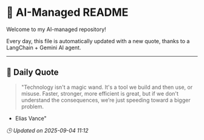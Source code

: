 # 🧠 AI-Managed README

Welcome to my AI-managed repository!

Every day, this file is automatically updated with a new quote, thanks to a LangChain + Gemini AI agent.

---

## 📅 Daily Quote

> "Technology isn't a magic wand.
It's a tool we build and then use, or misuse.
Faster, stronger, more efficient is great,
but if we don't understand the consequences,
we’re just speeding toward a bigger problem.
- Elias Vance"

*🕒 Updated on 2025-09-04 11:12*